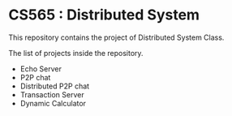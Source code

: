 # CS565 : Distributed System

This repository contains the project of Distributed System Class.

The list of projects inside the repository.

- Echo Server
- P2P chat
- Distributed P2P chat
- Transaction Server
- Dynamic Calculator
